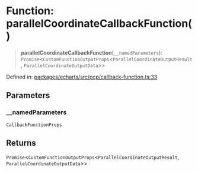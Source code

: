 # Function: parallelCoordinateCallbackFunction()

> **parallelCoordinateCallbackFunction**(`__namedParameters`): `Promise`\<`CustomFunctionOutputProps`\<`ParallelCoordinateOutputResult`, `ParallelCoordinateOutputData`\>\>

Defined in: [packages/echarts/src/pcp/callback-function.ts:33](https://github.com/GeoDaCenter/openassistant/blob/a9f2271d1019f6c25c10dd4b3bdb64fcf16999b2/packages/echarts/src/pcp/callback-function.ts#L33)

## Parameters

### \_\_namedParameters

`CallbackFunctionProps`

## Returns

`Promise`\<`CustomFunctionOutputProps`\<`ParallelCoordinateOutputResult`, `ParallelCoordinateOutputData`\>\>
